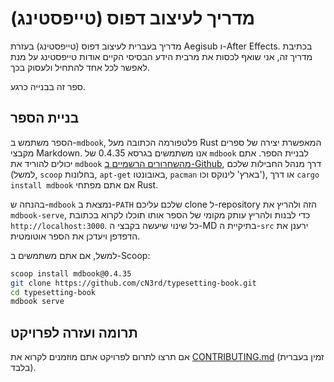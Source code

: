 # מדריך לעיצוב דפוס (טייפסטינג)
מדריך בעברית לעיצוב דפוס (טייפסטינג)
בעזרת Aegisub ו-After Effects.
בכתיבת מדריך זה,
אני שואף לכסות את מרבית הידע הבסיסי הקיים אודות טייפסטינג
על מנת לאפשר לכל אחד להתחיל ולעסוק בכך.

ספר זה בבנייה כרגע.

## בניית הספר

הספר משתמש ב-`mdbook`,
פלטפורמה הכתובה מעל Rust
המאפשרת יצירה של ספרים מקבצי Markdown.
אנו משתמשים בגרסא 0.4.35 של `mdbook` לבניית הספר.
אתם יכולים להוריד את `mdbook`
[מהשחרורים הרשמיים ב-Github](https://github.com/rust-lang/mdBook/releases/tag/v0.4.35),
דרך מנהל החבילות שלכם
(למשל, `scoop` בחלונות,
`apt-get` באובונטו,
`pacman` בארץ' לינוקס וכו'),
או דרך `cargo install mdbook`
אם אתם מפתחי Rust.

בהנחה ש-`mdbook` נמצאת ב-`PATH` שלכם
עליכם clone ל-repository הזה
ולהריץ את `mdbook-serve`,
כדי לבנות ולהריץ עותק מקומי של הספר
אותו תוכלו לקרוא בכתובת
`http://localhost:3000`.
כל שינוי שיעשה בקבצי ה-MD בתיקיית ה-`src`
ירענן את הדפדפן ויעדכן את הספר אוטומטית.

למשל, אם אתם משתמשים ב-Scoop:
```sh
scoop install mdbook@0.4.35
git clone https://github.com/cN3rd/typesetting-book.git
cd typesetting-book
mdbook serve
```

## תרומה ועזרה לפרויקט
אם תרצו לתרום לפרויקט
אתם מוזמנים לקרוא את
[CONTRIBUTING.md](CONTRIBUTING.md)
(זמין בעברית בלבד).